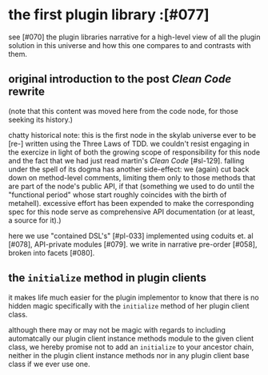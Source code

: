 # the first plugin library :[#077]

see [#070] the plugin libraries narrative for a high-level view of all the
plugin solution in this universe and how this one compares to and contrasts
with them.



## original introduction to the post _Clean Code_ rewrite

(note that this content was moved here from the code node, for those seeking
its history.)

chatty historical note: this is the first node in the skylab universe ever to
be [re-] written using the Three Laws of TDD. we couldn't resist engaging in
the exercize in light of both the growing scope of responsibility for this
node and the fact that we had just read martin's _Clean Code_ [#sl-129].
falling under the spell of its dogma has another side-effect: we (again) cut
back down on method-level comments, limiting them only to those methods that
are part of the node's public API, if that (something we used to do until the
"functional period" whose start roughly coincides with the birth of metahell).
excessive effort has been expended to make the corresponding spec for this
node serve as comprehensive API documentation (or at least, a source for it).)

here we use "contained DSL's" [#pl-033] implemented using coduits et. al
[#078], API-private modules [#079]. we write in narrative pre-order [#058],
broken into facets [#080].




## the `initialize` method in plugin clients

it makes life much easier for the plugin implementor to know that there
is no hidden magic specifically with the `initialize` method of her
plugin client class.

although there may or may not be magic with regards to including
automatcally our plugin client instance methods module to the given
client class, we hereby promise not to add an `initialize` to your
ancestor chain, neither in the plugin client instance methods nor
in any plugin client base class if we ever use one.
